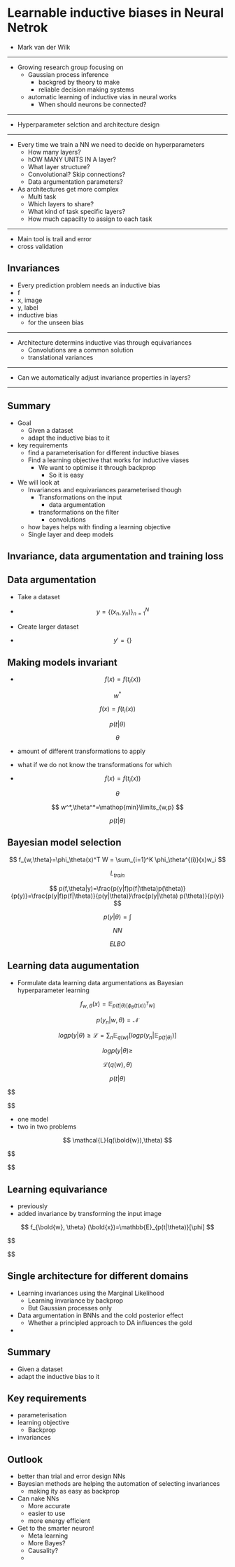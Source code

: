 # Learnable inductive biases in Neural Netrok

- Mark van der Wilk

---

- Growing research group focusing on
  - Gaussian process inference 
    - backgred by theory to make
    - reliable decision making systems
  - automatic learning of inductive vias in neural works
    - When should neurons be connected?

---

- Hyperparameter selction and architecture design

---

- Every time we train a NN we need to decide on hyperparameters
  - How many layers?
  - hOW MANY UNITS IN A layer?
  - What layer structure?
  - Convolutional? Skip connections?
  - Data argumentation parameters?
- As architectures get more complex
  - Multi task
  - Which layers to share?
  - What kind of task specific layers?
  - How much capacilty to assign to each task

---

- Main tool is trail and error
- cross validation

## Invariances

- Every prediction problem needs an inductive bias
- f
- x, image
- y, label
- inductive bias
  - for the unseen bias

---

- Architecture determins inductive vias through equivariances
  - Convolutions are a common solution
  - translational variances

----

- Can we automatically adjust invariance properties in layers?

---

## Summary

- Goal
  - Given a dataset
  - adapt the inductive bias to it
- key requirements
  - find a parameterisation for different inductive biases
  - Find a learning objective that works for inductive viases 
    - We want to optimise it through backprop
      - So it is easy
- We will look at
  - Invariances and equivariances parameterised though
    - Transformations on the input
      - data argumentation
    - transformations on the filter
      - convolutions
  - how bayes helps with finding a learning objective
  - Single layer and deep models

## Invariance, data argumentation and training loss

## Data argumentation

- Take a dataset

- 
  $$
  y=\{(x_n, y_n)\}_{n=1}^N
  $$
  

- Create larger dataset

- $$
  y'=\{\}
  $$

  

## Making models invariant

- $$
  f(x)=f(t_i (x))
  $$

  

$$
w^*
$$

$$
f(x)=f(t_i(x))
$$

$$
p(t|\theta)
$$

$$
\theta 
$$

- amount of different transformations to apply

- what if we do not know the transformations for which 

- $$
  f(x)=f(t_i(x))
  $$

  

$$
\theta
$$

$$
w^*,\theta^*=\mathop{min}\limits_{w,p}
$$

$$
p(t|\theta)
$$

## Bayesian model selection

$$
f_{w,\theta}=\phi_\theta(x)^T W = \sum_{i=1}^K \phi_\theta^{(i)}(x)w_i
$$

$$
L_{train}
$$

$$
p(f,\theta|y)=\frac{p(y|f)p(f|\theta)p(\theta)}{p(y)}=\frac{p(y|f)p(f|\theta)}{p(y|\theta)}\frac{p(y|\theta) p(\theta)}{p(y)}
$$

$$
p(y|\theta)=\int
$$

$$
NN
$$

$$
ELBO
$$

## Learning data augumentation

- Formulate data learning data argumentations as Bayesian hyperparameter learning

$$
f_{w,\theta}(x)=\mathbb{E}_{p(t|\theta)[\phi_\theta (t(x))^T w]}
$$

$$
p(y_n|w,\theta)=\mathcal{N}
$$

$$
log p (y | \theta) \ge \mathcal{L}=\sum_{n} \mathbb{E}_{q(w)}[log p (y_n|\mathbb{E}_{p(t|\theta)})]
$$

$$
log p (y|\theta) \ge
$$

$$
\mathcal{L}(q(w),\theta)
$$

$$
p(t|\theta)
$$

$$

$$

- one model
- two in two problems

$$
\mathcal{L}(q(\bold{w}),\theta)
$$

$$

$$

## Learning equivariance

- previously
- added invariance by transforming the input image

$$
f_{\bold{w}, \theta} (\bold{x})=\mathbb{E}_{p(t|\theta)}[\phi]
$$

$$

$$

## Single architecture for different domains

- Learning invariances using the Marginal Likelihood
  - Learning invariance by backprop 
  - But Gaussian processes only
- Data argumentation in BNNs and the cold posterior effect
  - Whether a principled approach to DA influences the gold
- 

## Summary

- Given a dataset
- adapt the inductive bias to it

## Key requirements

- parameterisation
- learning objective
  - Backprop
- invariances

## Outlook

- better than trial and error design NNs
- Bayesian methods are helping the automation of selecting invariances
  - making ity as easy as backprop
- Can nake NNs 
  - More accurate 
  - easier to use
  - more energy efficient 
- Get to the smarter neuron!
  - Meta learning
  - More Bayes?
  - Causality?
  - 